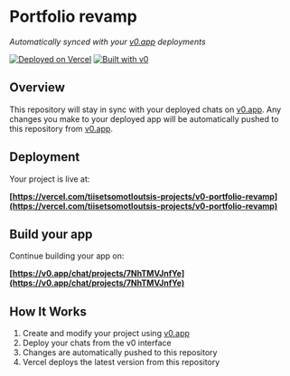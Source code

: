 # Portfolio revamp

*Automatically synced with your [v0.app](https://v0.app) deployments*

[![Deployed on Vercel](https://img.shields.io/badge/Deployed%20on-Vercel-black?style=for-the-badge&logo=vercel)](https://vercel.com/tiisetsomotloutsis-projects/v0-portfolio-revamp)
[![Built with v0](https://img.shields.io/badge/Built%20with-v0.app-black?style=for-the-badge)](https://v0.app/chat/projects/7NhTMVJnfYe)

## Overview

This repository will stay in sync with your deployed chats on [v0.app](https://v0.app).
Any changes you make to your deployed app will be automatically pushed to this repository from [v0.app](https://v0.app).

## Deployment

Your project is live at:

**[https://vercel.com/tiisetsomotloutsis-projects/v0-portfolio-revamp](https://vercel.com/tiisetsomotloutsis-projects/v0-portfolio-revamp)**

## Build your app

Continue building your app on:

**[https://v0.app/chat/projects/7NhTMVJnfYe](https://v0.app/chat/projects/7NhTMVJnfYe)**

## How It Works

1. Create and modify your project using [v0.app](https://v0.app)
2. Deploy your chats from the v0 interface
3. Changes are automatically pushed to this repository
4. Vercel deploys the latest version from this repository
